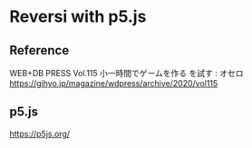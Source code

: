 Reversi with p5.js
==================================

Reference
----------------------------------

WEB+DB PRESS Vol.115 小一時間でゲームを作る を試す : オセロ
https://gihyo.jp/magazine/wdpress/archive/2020/vol115

p5.js
----------------------------------

https://p5js.org/

